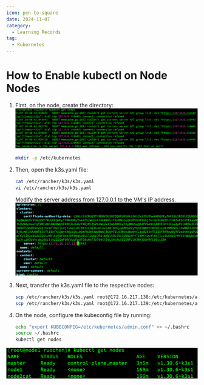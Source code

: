 ```yaml
---
icon: pen-to-square
date: 2024-11-07
category:
  - Learning Records
tag:
  - Kubernetes
---
```



# How to Enable kubectl on Node Nodes

1. First, on the node, create the directory:
   ![kube-problem.png](../../../.vuepress/public/assets/images/kube-problem.png)

   ```bash
   mkdir -p /etc/kubernetes
    ```
   
2. Then, open the k3s.yaml file:
   ```bash
   cat /etc/rancher/k3s/k3s.yaml
   vi /etc/rancher/k3s/k3s.yaml
   ```
   Modify the server address from 127.0.0.1 to the VM's IP address.
![k3s-server-modification.png](../../../.vuepress/public/assets/images/k3s-server-modification.png)

3. Next, transfer the k3s.yaml file to the respective nodes:
   ```bash
   scp /etc/rancher/k3s/k3s.yaml root@172.16.217.138:/etc/kubernetes/admin.conf
   scp /etc/rancher/k3s/k3s.yaml root@172.16.217.139:/etc/kubernetes/admin.conf
   ```
4. On the node, configure the kubeconfig file by running:
   ```bash
   echo "export KUBECONFIG=/etc/kubernetes/admin.conf" >> ~/.bashrc
   source ~/.bashrc
   kubectl get nodes
   ```

![node-result.png](../../../.vuepress/public/assets/images/node-result.png)